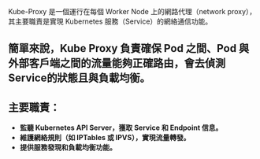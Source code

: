 Kube-Proxy 是一個運行在每個 Worker Node 上的網路代理（network proxy），其主要職責是實現 Kubernetes 服務（Service）的網絡通信功能。
## 簡單來說，Kube Proxy 負責確保 Pod 之間、Pod 與外部客戶端之間的流量能夠正確路由，會去偵測Service的狀態且與負載均衡。

## **主要職責**：

- **監聽 Kubernetes API Server，獲取 Service 和 Endpoint 信息。**
- **維護網絡規則（如 IPTables 或 IPVS），實現流量轉發。**
- **提供服務發現和負載均衡功能。**